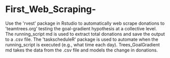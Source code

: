 # First_Web_Scraping-
Use the 'rvest' package in Rstudio to automatically web scrape donations to 'teamtrees.org' testing the goal-gradient hypothesis at a collective level.
The running_script md is used to extract total donations and save the output to a .csv file.
The 'taskscheduleR' package is used to automate when the running_script is executed (e.g., what time each day).
Trees_GoalGradient md takes the data from the .csv file and models the change in donations.
